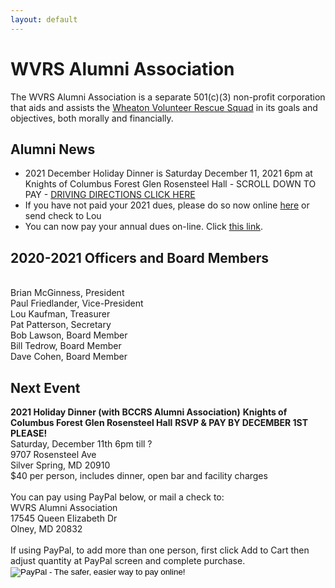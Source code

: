 ```yaml
---
layout: default
---
```


<h1 class="sr-only">WVRS Alumni Association</h1>
<p>The WVRS Alumni Association is a separate 501(c)(3) non-profit corporation that aids and assists the <a href="https://wvrs.org" target="_blank">Wheaton Volunteer Rescue Squad</a> in its goals and objectives, both morally and financially.</p>

<h2 class="h4">Alumni News</h2>
<ul>
<li>2021 December Holiday Dinner is Saturday December 11, 2021 6pm at Knights of Columbus Forest Glen Rosensteel Hall - SCROLL DOWN TO PAY - <a href="{{ 'https://www.google.com/maps/place/Knights+of+Columbus/@39.0159202,-77.0527309,17z/data=!3m1!4b1!4m5!3m4!1s0x89b7cf2eac5323ad:0x9038d531551c0790!8m2!3d39.0160544!4d-77.050659' | relative_url }}">DRIVING DIRECTIONS CLICK HERE</a></li>
<li>If you have not paid your 2021 dues, please do so now online <a href="{{ '/member-dues/' | relative_url }}">here</a> or send check to Lou</li>
<li>You can now pay your annual dues on-line.  Click <a href="{{ '/member-dues/' | relative_url }}">this link</a>.</li>
</ul>

<h2 class="h4">2020-2021 Officers and Board Members</h2>
<br />Brian McGinness, President
<br />Paul Friedlander, Vice-President
<br />Lou Kaufman, Treasurer
<br />Pat Patterson, Secretary
<br />Bob Lawson, Board Member
<br />Bill Tedrow, Board Member
<br />Dave Cohen, Board Member

<h2 class="h4">Next Event</h2>
<strong>2021 Holiday Dinner (with BCCRS Alumni Association)</strong>
<strong>Knights of Columbus Forest Glen Rosensteel Hall</strong>
<strong>RSVP & PAY BY DECEMBER 1ST PLEASE!</strong>
<br />Saturday, December 11th 6pm till ?
<br />9707 Rosensteel Ave
<br />Silver Spring, MD 20910
<br />$40 per person, includes dinner, open bar and facility charges
<br />
<br />You can pay using PayPal below, or mail a check to:
<br />WVRS Alumni Association
<br />17545 Queen Elizabeth Dr
<br />Olney, MD 20832
<br />
<br />If using PayPal, to add more than one person, first click Add to Cart then adjust quantity at PayPal screen and complete purchase.

<form target="paypal" action="https://www.paypal.com/cgi-bin/webscr" method="post">
<input type="hidden" name="cmd" value="_s-xclick">
<input type="hidden" name="hosted_button_id" value="CDB3GPJVE6CDS">
<input type="image" src="https://www.paypalobjects.com/en_US/i/btn/btn_cart_LG.gif" border="0" name="submit" alt="PayPal - The safer, easier way to pay online!">
<img alt="" border="0" src="https://www.paypalobjects.com/en_US/i/scr/pixel.gif" width="1" height="1">
</form>


